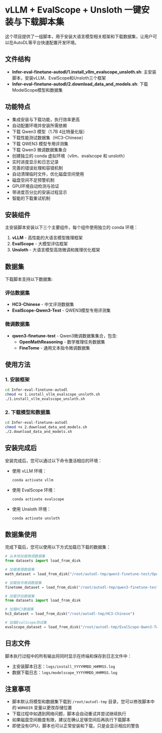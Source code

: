 # vLLM + EvalScope + Unsloth 一键安装与下载脚本集

这个项目提供了一组脚本，用于安装大语言模型相关框架和下载数据集，让用户可以在AutoDL等平台快速配置开发环境。

## 文件结构

- **Infer-eval-finetune-autodl/1.install_vllm_evalscope_unsloth.sh**: 主安装脚本，安装vLLM、EvalScope和Unsloth三个框架
- **Infer-eval-finetune-autodl/2.download_data_and_models.sh**: 下载ModelScope模型和数据集

## 功能特点

- 集成安装与下载功能，执行效率更高
- 自动配置环境并安装所需依赖
- 下载 Qwen3 模型（1.7B 4比特量化版）
- 下载性能测试数据集（HC3-Chinese）
- 下载 QWEN3 模型专用评测集
- 下载 Qwen3 微调数据集集合
- 创建独立的 conda 虚拟环境（vllm、evalscope 和 unsloth）
- 实时进度显示和日志记录
- 完善的错误处理和容错机制
- 自动清理临时文件，优化磁盘空间使用
- 磁盘空间不足预警机制
- GPU环境自动检测与验证
- 带进度百分比的安装过程显示
- 智能的下载重试机制

## 安装组件

主安装脚本安装以下三个主要组件，每个组件使用独立的 conda 环境：

1. **vLLM** - 高性能的大语言模型推理框架
2. **EvalScope** - 大模型评估框架
3. **Unsloth** - 大语言模型高效微调和推理优化框架

## 数据集

下载脚本支持以下数据集:

### 评估数据集
- **HC3-Chinese** - 中文评测数据集
- **EvalScope-Qwen3-Test** - QWEN3模型专用评测集

### 微调数据集
- **qwen3-finetune-test** - Qwen3微调数据集集合，包含:
  - **OpenMathReasoning** - 数学推理任务数据集
  - **FineTome** - 通用文本指令微调数据集

## 使用方法

### 1. 安装框架

```bash
cd Infer-eval-finetune-autodl
chmod +x 1.install_vllm_evalscope_unsloth.sh
./1.install_vllm_evalscope_unsloth.sh
```

### 2. 下载模型和数据集

```bash
cd Infer-eval-finetune-autodl
chmod +x 2.download_data_and_models.sh
./2.download_data_and_models.sh
```

## 安装完成后

安装完成后，您可以通过以下命令激活相应的环境：

- 使用 vLLM 环境：
  ```bash
  conda activate vllm
  ```

- 使用 EvalScope 环境：
  ```bash
  conda activate evalscope
  ```

- 使用 Unsloth 环境：
  ```bash
  conda activate unsloth
  ```

## 数据集使用

完成下载后，您可以使用以下方式加载已下载的数据集：

```python
# 从本地加载微调数据集
from datasets import load_from_disk

# 加载推理数据集
math_dataset = load_from_disk("/root/autodl-tmp/qwen3-finetune-test/OpenMathReasoning/cot")

# 加载指令微调数据集
finetome_dataset = load_from_disk("/root/autodl-tmp/qwen3-finetune-test/FineTome/train")

# 加载评估数据集
from datasets import load_from_disk

# 加载HC3数据集
hc3_dataset = load_from_disk("/root/autodl-tmp/HC3-Chinese")

# 加载EvalScope测试集
evalscope_dataset = load_from_disk("/root/autodl-tmp/EvalScope-Qwen3-Test")
```

## 日志文件

脚本执行过程中的所有输出将同时显示在终端和保存到日志文件中：

- 主安装脚本日志：`logs/install_YYYYMMDD_HHMMSS.log`
- 数据下载日志：`logs/modelscope_YYYYMMDD_HHMMSS.log`

## 注意事项

- 脚本默认将模型和数据集下载到 `/root/autodl-tmp` 目录，您可以修改脚本中的 `WORKDIR` 变量以更改存储位置
- 下载过程中如遇到网络问题，脚本会自动重试并尝试继续执行
- 如果磁盘空间极度有限，建议在确认足够空间后再执行下载脚本
- 即使没有GPU，脚本也可以正常安装和下载，只是会显示相应的警告
